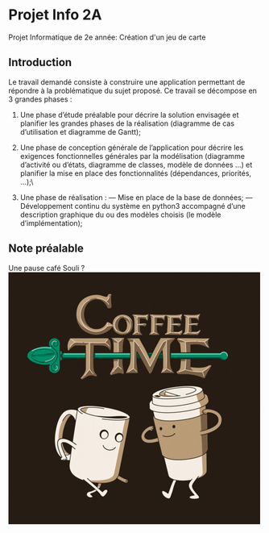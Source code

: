 # Projet Info 2A
Projet Informatique de 2e année: Création d'un jeu de carte

## Introduction 
Le travail demandé consiste à construire une application permettant de répondre à la
problématique du sujet proposé. Ce travail se décompose en 3 grandes phases :

1. Une phase d’étude préalable pour décrire la solution envisagée et planifier les grandes
phases de la réalisation (diagramme de cas d’utilisation et diagramme de Gantt);

2. Une phase de conception générale de l’application pour décrire les exigences fonctionnelles générales par la modélisation (diagramme d’activité ou d’états, diagramme de
classes, modèle de données ...) et planifier la mise en place des fonctionnalités (dépendances, priorités, ...);\

3. Une phase de réalisation :
— Mise en place de la base de données;
— Développement continu du système en python3 accompagné d’une description graphique du ou des modèles choisis (le modèle d’implémentation);

## Note préalable 
Une pause café Souli ?
![](graphics/coffee.gif)
